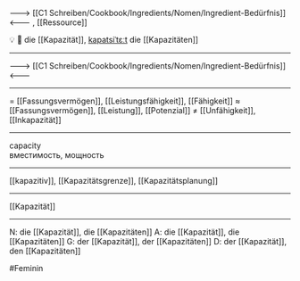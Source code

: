 ---> [[C1 Schreiben/Cookbook/Ingredients/Nomen/Ingredient-Bedürfnis]] <---
, [[Ressource]]

💡 🔴 die [[Kapazität]], [kapatsiˈtɛːt](https://youglish.com/pronounce/Kapazität/german)
die [[Kapazitäten]]

---
---> [[C1 Schreiben/Cookbook/Ingredients/Nomen/Ingredient-Bedürfnis]] <---

---
= [[Fassungsvermögen]], [[Leistungsfähigkeit]], [[Fähigkeit]]
≈ [[Fassungsvermögen]], [[Leistung]], [[Potenzial]]
≠ [[Unfähigkeit]], [[Inkapazität]]

---
capacity  
вместимость, мощность

---
[[kapazitiv]], [[Kapazitätsgrenze]], [[Kapazitätsplanung]]

---
[[Kapazität]]


---
N: die [[Kapazität]], die [[Kapazitäten]]
A: die [[Kapazität]], die [[Kapazitäten]]
G: der [[Kapazität]], der [[Kapazitäten]]
D: der [[Kapazität]], den [[Kapazitäten]]


#Feminin 